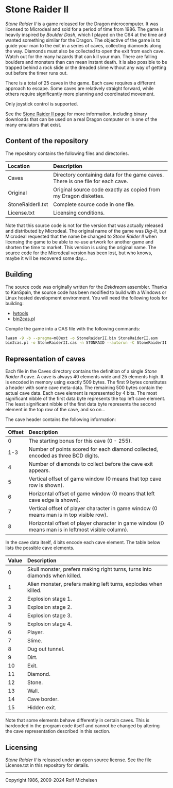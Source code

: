 Stone Raider II
===============

*Stone Raider II* is a game released for the Dragon microcomputer.  It was licensed to Microdeal and sold for a period of time from 1986.  The game is heavily inspired by *Boulder Dash*, which I played on the C64 at the time and wanted something similar for the Dragon.  The objective of the game is to guide your man to the exit in a series of caves, collecting diamonds along the way.  Diamonds must also be collected to open the exit from each cave.  Watch out for the many hazards that can kill your man.  There are falling boulders and monsters than can mean instant death.  It is also possible to be trapped behind a rock slide or the dreaded slime without any way of getting out before the timer runs out.

There is a total of 25 caves in the game.  Each cave requires a different approach to escape.  Some caves are relatively straight forward, while others require significantly more planning and coordinated movement.

Only joystick control is supported.

See the [Stone Raider II page](http://www.rolfmichelsen.com/stoneraider.html) for more information, including binary downloads that can be used on a real Dragon computer or in one of the many emulators that exist.


Content of the repository
-------------------------

The repository contains the following files and directories.

Location            | Description
:-------------------|:--------------------
Caves               | Directory containing data for the game caves.  There is one file for each cave.
Original            | Original source code exactly as copied from my Dragon diskettes.
StoneRaiderII.txt   | Complete source code in one file.
License.txt         | Licensing conditions.

Note that this source code is not for the version that was actually released and distributed by Microdeal.  The original name of the game was *Dig-It*, but Microdeal requested that the name be changed to *Stone Raider II* when licensing the game to be able to re-use artwork for another game and shorten the time to market.  This version is using the original name.  The source code for the Microdeal version has been lost, but who knows, maybe it will be recovered some day...


Building
--------

The source code was originally written for the *Dskdream* assembler.  Thanks to KanSpain, the source code has been modified to build with a Windows or Linux hosted development environment.  You will need the following tools for building:

* [lwtools](http://lwtools.projects.l-w.ca/)
* [bin2cas.pl](http://www.6809.org.uk/dragon/)

Compile the game into a CAS file with the following commands:

```bash
lwasm -9 -b --pragma=m80ext -o StoneRaiderII.bin StoneRaiderII.asm
bin2cas.pl -o StoneRaiderII.cas -n STONRAID --autorun -C StoneRaiderII.bin
```



Representation of caves
-----------------------

Each file in the Caves directory contains the definition of a single *Stone Raider II* cave.  A cave is always 40 elements wide and 25 elements high.  It is encoded in memory using exactly 509 bytes.  The first 9 bytes constitutes a header with some cave meta-data.  The remaining 500 bytes contain the actual cave data.  Each cave element is represented by 4 bits.  The most significant nibble of the first data byte represents the top left cave element.  The least significant nibble of the first data byte represents the second element in the top row of the cave, and so on...

The cave header contains the following information:

Offset  | Description
:-------|:--------------------
0       | The starting bonus for this cave (0 - 255).
1-3     | Number of points scored for each diamond collected, encoded as three BCD digits.
4       | Number of diamonds to collect before the cave exit appears.
5       | Vertical offset of game window (0 means that top cave row is shown).
6       | Horizontal offset of game window (0 means that left cave edge is shown).
7       | Vertical offset of player character in game window (0 means man is in top visible row).
8       | Horizontal offset of player character in game window (0 means man is in leftmost visible column).

In the cave data itself, 4 bits encode each cave element.  The table below lists the possible cave elements.

Value   | Description
:-------|:-------------------------
0       | Skull monster, prefers making right turns, turns into diamonds when killed.
1       | Alien monster, prefers making left turns, explodes when killed.
2       | Explosion stage 1.
3       | Explosion stage 2.
4       | Explosion stage 3.
5       | Explosion stage 4.
6       | Player.
7       | Slime.
8       | Dug out tunnel.
9       | Dirt.
10      | Exit.
11      | Diamond.
12      | Stone.
13      | Wall.
14      | Cave border.
15      | Hidden exit.

Note that some elements behave differently in certain caves.  This is hardcoded in the program code itself and cannot be changed by altering the cave representation described in this section.


Licensing
---------

*Stone Raider II* is released under an open source license.  See the file License.txt in this repository for details.

---
Copyright 1986, 2009-2024 Rolf Michelsen

